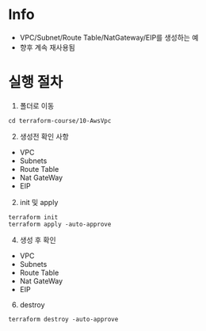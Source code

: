 # Info
* VPC/Subnet/Route Table/NatGateway/EIP를 생성하는 예
* 향후 계속 재사용됨


# 실행 절차
1. 폴더로 이동
```
cd terraform-course/10-AwsVpc
```

2. 생성전 확인 사항
* VPC
* Subnets
* Route Table
* Nat GateWay
* EIP

2. init 및 apply
```
terraform init
terraform apply -auto-approve
```


4. 생성 후 확인
* VPC
* Subnets
* Route Table
* Nat GateWay
* EIP


6. destroy
```
terraform destroy -auto-approve

```
